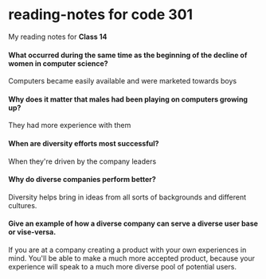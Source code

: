 # reading-notes for code 301

My reading notes for **Class 14**


#### What occurred during the same time as the beginning of the decline of women in computer science?

Computers became easily available and were marketed towards boys

#### Why does it matter that males had been playing on computers growing up?

They had more experience with them

#### When are diversity efforts most successful?

When they're driven by the company leaders

#### Why do diverse companies perform better?

Diversity helps bring in ideas from all sorts of backgrounds and different cultures.

#### Give an example of how a diverse company can serve a diverse user base or vise-versa.

If you are at a company creating a product with your own experiences in mind. You'll be able to make a much more accepted product, because your experience will speak to a much more diverse pool of potential users.